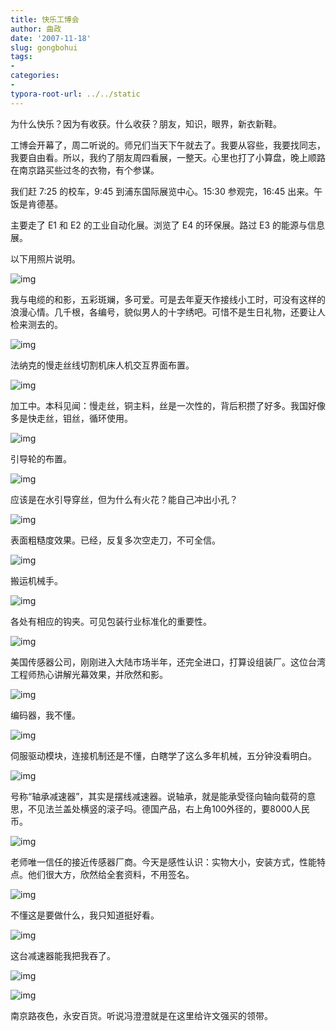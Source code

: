 ```yaml
---
title: 快乐工博会
author: 曲政
date: '2007-11-18'
slug: gongbohui
tags:
- 
categories:
- 
typora-root-url: ../../static
---
```

为什么快乐？因为有收获。什么收获？朋友，知识，眼界，新衣新鞋。

工博会开幕了，周二听说的。师兄们当天下午就去了。我要从容些，我要找同志，我要自由看。所以，我约了朋友周四看展，一整天。心里也打了小算盘，晚上顺路在南京路买些过冬的衣物，有个参谋。

我们赶 7:25 的校车，9:45 到浦东国际展览中心。15:30 参观完，16:45 出来。午饭是肯德基。

主要走了 E1 和 E2 的工业自动化展。浏览了 E4 的环保展。路过 E3 的能源与信息展。

以下用照片说明。

![img](/images/2007-11-18-%E5%BF%AB%E4%B9%90%E5%B7%A5%E5%8D%9A%E4%BC%9A/rurl2=e2acc5cde4868a732f06faafbbb4027590967e8f6a9ae2222874cf3bad87c3f99b38df7b441e9de95ae262757b1c0a3f02945f0914a37b85c44a8cb611545fec27baf441803b4efdc0dd76746bfe06469cbbe410.jpeg)

我与电缆的和影，五彩斑斓，多可爱。可是去年夏天作接线小工时，可没有这样的浪漫心情。几千根，各编号，貌似男人的十字绣吧。可惜不是生日礼物，还要让人检来测去的。


![img](/images/2007-11-18-%E5%BF%AB%E4%B9%90%E5%B7%A5%E5%8D%9A%E4%BC%9A/rurl2=abda7b7da53aa94a074fcffa97f8592782333ee245796130fb12ba20157b9fb0f82d38f0a61cf1e86a5266a2e755f8b2c7f20a61d912109145f3b4ddf0b6f70a9e68355770e0b036ec6d5fe14f3472b1b86f6bcd.jpeg)

法纳克的慢走丝线切割机床人机交互界面布置。

![img](/images/2007-11-18-%E5%BF%AB%E4%B9%90%E5%B7%A5%E5%8D%9A%E4%BC%9A/rurl2=07bc188bfc7ede384bd4053933129327d0e5d9f28b265aaacaf29fac74a4a4e84c376b30989c8df732e7e8c7a6ec8ca07ac4ecf184d55581c4f1734fbcee4bcc8be9d720e61192eec11aec9647388209aebe3d60.jpeg)

加工中。本科见闻：慢走丝，铜主料，丝是一次性的，背后积攒了好多。我国好像多是快走丝，钼丝，循环使用。

![img](/images/2007-11-18-%E5%BF%AB%E4%B9%90%E5%B7%A5%E5%8D%9A%E4%BC%9A/rurl2=f00620a170c7ff9395efee4709c22f636baf46673f48e56f9b852c8b49f5184040043eed01c41dbfed60ffb248f881dd368a4d11baf73f3837f1edf49fd9807ea73ed9960f1757d4d333c728a3b6c35303d50227.jpeg)

引导轮的布置。

![img](/images/2007-11-18-%E5%BF%AB%E4%B9%90%E5%B7%A5%E5%8D%9A%E4%BC%9A/rurl2=372472637896997b374694f0fa80bf2c17912701955657c71a01850015819296d21c79e312f18ea4dd35d279fa21de07a591165c936c8e0f394e361a7fad735271f7584fd672f24e65b8c1c2ad0befd859baa6bb.jpeg)

应该是在水引导穿丝，但为什么有火花？能自己冲出小孔？

![img](/images/2007-11-18-%E5%BF%AB%E4%B9%90%E5%B7%A5%E5%8D%9A%E4%BC%9A/rurl2=f0213918826faf250cbb799de8fe93727e8671397ee62925f27fa5a374070660ba30c2b0e98de28e5895779f49e9a6ac0ca3e0856e3f218d657117459ea896a7206ea0f844e591747505d6cd5f8a46b45e5bcac5.jpeg)

表面粗糙度效果。已经，反复多次空走刀，不可全信。

![img](/images/2007-11-18-%E5%BF%AB%E4%B9%90%E5%B7%A5%E5%8D%9A%E4%BC%9A/rurl2=2ed044f11d258f10f550c03706f7f78b3897c0ea4fc6f7da91c71d6408557c2852ff649338406f3fbfd900231659a9ed3d0223ef87f5ceca6816bda1c9b86864821a251312ace95484f09cb15626baac506b1cec.jpeg)

搬运机械手。

![img](/images/2007-11-18-%E5%BF%AB%E4%B9%90%E5%B7%A5%E5%8D%9A%E4%BC%9A/rurl2=afb499a69d7ba0ebcf1f3745a929e33b58b903c56b974ac4ef442ec55db212e2884029605296696b46855e155b947ead6d27acae39eee1670752194729058eab111bf8708ff621d2a3e3bfd6ded70fc690bd651f.jpeg)

各处有相应的钩夹。可见包装行业标准化的重要性。

![img](/images/2007-11-18-%E5%BF%AB%E4%B9%90%E5%B7%A5%E5%8D%9A%E4%BC%9A/rurl2=d6f718a4fe2cddc9aba2231347f0b3536962960865f1cfb846ea75b12d78a4b96afedd29bda74b07cf9c6e103b10e0150cbcbc210aa82819f4b93084a4f494bc723a001853f9a44d8715cf2a05412a90de90dda7.jpeg)

美国传感器公司，刚刚进入大陆市场半年，还完全进口，打算设组装厂。这位台湾工程师热心讲解光幕效果，并欣然和影。

![img](/images/2007-11-18-%E5%BF%AB%E4%B9%90%E5%B7%A5%E5%8D%9A%E4%BC%9A/rurl2=821ecaf4e00482c187940eab419fb5fd17e8127549cd51327056483b060bb4cb78e9e7db30239b431955a47816aaa44e58be9352b27c34eeaf0b40a3b47a8f90cd352c60f8652cfa5e418ef6e1461ff70fdf9ac6.jpeg)

编码器，我不懂。

![img](/images/2007-11-18-%E5%BF%AB%E4%B9%90%E5%B7%A5%E5%8D%9A%E4%BC%9A/rurl2=e2a74a193f193a0d772992597a222a07310904158b06dd4650cf8654f85065cebf36e03f6454da8f8be5d9d52e797ba3ce446c52637c842525f0dde7c2c111a4359a4a73e09d66739ab3b63e90ec7cf516b95cec.jpeg)

伺服驱动模块，连接机制还是不懂，白瞎学了这么多年机械，五分钟没看明白。

![img](/images/2007-11-18-%E5%BF%AB%E4%B9%90%E5%B7%A5%E5%8D%9A%E4%BC%9A/rurl2=16ba6898856023334f6c3cbb4e1cb0cceeced75cd7d6e5799c6f06786c3ab8490fd5d2f5b8dc44c4205ba96d9d56623b9f1c990d4ffec2971f0c8d4e9dffa53aabed46384cddaf9bbfb74ed71be2766879bf3543.jpeg)

号称“轴承减速器”，其实是摆线减速器。说轴承，就是能承受径向轴向载荷的意思，不见法兰盖处横竖的滚子吗。德国产品，右上角100外径的，要8000人民币。

![img](/images/2007-11-18-%E5%BF%AB%E4%B9%90%E5%B7%A5%E5%8D%9A%E4%BC%9A/rurl2=1a97846d9140f54fe1df5e1a5409903a77bbf1033b472309ca05d29b87098c161539b7f8d83b9b1cf697899f33ac4e37be5dc714f0e43b6d3406fa75b85ae01d19f62f9d41a49696d11f3e6cb4e4770d04ae8e78.jpeg)

老师唯一信任的接近传感器厂商。今天是感性认识：实物大小，安装方式，性能特点。他们很大方，欣然给全套资料，不用签名。

![img](/images/2007-11-18-%E5%BF%AB%E4%B9%90%E5%B7%A5%E5%8D%9A%E4%BC%9A/rurl2=e7b70b4f15000c659356458b6ead2ac7398a18799623533987f228e47a1a375bb6324977fce8052ddfa6fbc7d0493a7aa751a906bca397fe12f76f92e0fddc06962e42f82388c1d9121056b026f09a99873f3d52.jpeg)

不懂这是要做什么，我只知道挺好看。

![img](/images/2007-11-18-%E5%BF%AB%E4%B9%90%E5%B7%A5%E5%8D%9A%E4%BC%9A/rurl2=5b4a68ae8b9d5b39e059a8ae0e6bcc427ef5ad1ebeb83fcc965576f0b9da298821163878e98e2c2cdac573aa6c6f72a985293a89f95f59eb969dedd4520c7aa49109c9ade2589b518475702449b49fe1310ebed6.jpeg)

这台减速器能我把我吞了。

![img](/images/2007-11-18-%E5%BF%AB%E4%B9%90%E5%B7%A5%E5%8D%9A%E4%BC%9A/rurl2=420db4dc8f6a94c2ad1ae108c779111f560a08a2e5088c19a66479cabdae67c59ca4631f1f2aad8db1755a56d1a20b719afcdb36b3dd210fcbb8a2ee696585a5a24129abca6f927120d373a24de30462310befec.jpeg)


![img](/images/2007-11-18-%E5%BF%AB%E4%B9%90%E5%B7%A5%E5%8D%9A%E4%BC%9A/rurl2=a7b26ae7d8f423310bb87128f26da5ac185e559d060c539ff00fe26571e3181d2e50257be673ce6b2fdd25270c325397d2ec4886f4c1582cfed0c6c5cae10d4fa150b25f6f08fde66e2d9fe19194f82107371cca.jpeg)

南京路夜色，永安百货。听说冯澄澄就是在这里给许文强买的领带。
